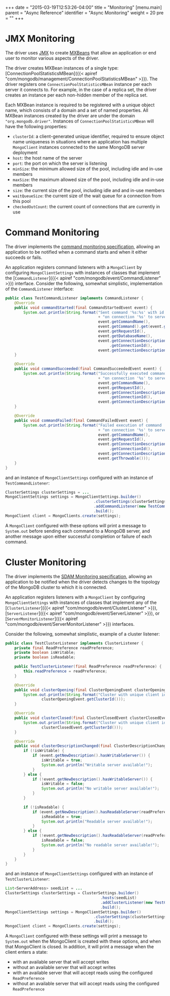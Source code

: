 +++
date = "2015-03-19T12:53:26-04:00"
title = "Monitoring"
[menu.main]
  parent = "Async Reference"
  identifier = "Async Monitoring"
  weight = 20
  pre = "<i class='fa'></i>"
+++

# JMX Monitoring

The driver uses [JMX](http://docs.oracle.com/javase/8/docs/technotes/guides/jmx/) to create
[MXBeans](http://docs.oracle.com/javase/tutorial/jmx/mbeans/mxbeans.html) that allow an
application or end user to monitor various aspects of the driver.

The driver creates MXBean instances of a single type:
[ConnectionPoolStatisticsMBean]({{< apiref "com/mongodb/management/ConnectionPoolStatisticsMBean" >}}).
 The driver registers one `ConnectionPoolStatisticsMBean` instance per each server it connects to. For example, in the case of a replica 
 set, the driver creates an instance per each non-hidden member of the replica set.

Each MXBean instance is required to be registered with a unique object name, which consists of a domain and a set of named properties. All 
MXBean instances created by the driver are under the domain `"org.mongodb.driver"`.  Instances of `ConnectionPoolStatisticsMBean` will have 
the following properties:

- `clusterId`: a client-generated unique identifier, required to ensure object name uniqueness in situations where an
application has multiple `MongoClient` instances connected to the same MongoDB server deployment
- `host`: the host name of the server
- `port`: the port on which the server is listening
- `minSize`: the minimum allowed size of the pool, including idle and in-use members
- `maxSize`: the maximum allowed size of the pool, including idle and in-use members
- `size`: the current size of the pool, including idle and and in-use members
- `waitQueueSize`: the current size of the wait queue for a connection from this pool
- `checkedOutCount`: the current count of connections that are currently in use

# Command Monitoring

The driver implements the
[command monitoring specification](https://github.com/mongodb/specifications/blob/master/source/command-monitoring/command-monitoring.rst),
allowing an application to be notified when a command starts and when it either succeeds or fails.

An application registers command listeners with a `MongoClient` by configuring `MongoClientSettings` with instances of classes
that implement the [`CommandListener`]({{< apiref "com/mongodb/event/CommandListener" >}}) interface. Consider the following, somewhat
simplistic, implementation of the `CommandListener` interface:

```java
public class TestCommandListener implements CommandListener {
    @Override
    public void commandStarted(final CommandStartedEvent event) {
        System.out.println(String.format("Sent command '%s:%s' with id %s to database '%s' "
                                         + "on connection '%s' to server '%s'",
                                         event.getCommandName(),
                                         event.getCommand().get(event.getCommandName()),
                                         event.getRequestId(),
                                         event.getDatabaseName(),
                                         event.getConnectionDescription()
                                              .getConnectionId(),
                                         event.getConnectionDescription().getServerAddress()));
    }

    @Override
    public void commandSucceeded(final CommandSucceededEvent event) {
        System.out.println(String.format("Successfully executed command '%s' with id %s "
                                         + "on connection '%s' to server '%s'",
                                         event.getCommandName(),
                                         event.getRequestId(),
                                         event.getConnectionDescription()
                                              .getConnectionId(),
                                         event.getConnectionDescription().getServerAddress()));
    }

    @Override
    public void commandFailed(final CommandFailedEvent event) {
        System.out.println(String.format("Failed execution of command '%s' with id %s "
                                         + "on connection '%s' to server '%s' with exception '%s'",
                                         event.getCommandName(),
                                         event.getRequestId(),
                                         event.getConnectionDescription()
                                              .getConnectionId(),
                                         event.getConnectionDescription().getServerAddress(),
                                         event.getThrowable()));
    }
}
```

and an instance of `MongoClientSettings` configured with an instance of `TestCommandListener`:

```java
ClusterSettings clusterSettings = ...
MongoClientSettings settings = MongoClientSettings.builder()
                                       .clusterSettings(clusterSettings)
                                       .addCommandListener(new TestCommandListener())
                                       .build();
MongoClient client = MongoClients.create(settings);
```

A `MongoClient` configured with these options will print a message to `System.out` before sending each command to a MongoDB server, and
another message upon either successful completion or failure of each command.

# Cluster Monitoring

The driver implements the
[SDAM Monitoring specification](https://github.com/mongodb/specifications/blob/master/source/server-discovery-and-monitoring/server-discovery-and-monitoring-monitoring.rst),
allowing an application to be notified when the driver detects changes to the topology of the MongoDB cluster to which it is connected.

An application registers listeners with a `MongoClient` by configuring  `MongoClientSettings` with instances of classes that
implement any of the [`ClusterListener`]({{< apiref "com/mongodb/event/ClusterListener" >}}),
 [`ServerListener`]({{< apiref "com/mongodb/event/ServerListener" >}}),
or [`ServerMonitorListener`]({{< apiref "com/mongodb/event/ServerMonitorListener" >}}) interfaces.

Consider the following, somewhat simplistic, example of a cluster listener:

```java
public class TestClusterListener implements ClusterListener {
    private final ReadPreference readPreference;
    private boolean isWritable;
    private boolean isReadable;

    public TestClusterListener(final ReadPreference readPreference) {
        this.readPreference = readPreference;
    }

    @Override
    public void clusterOpening(final ClusterOpeningEvent clusterOpeningEvent) {
        System.out.println(String.format("Cluster with unique client identifier %s opening",
                clusterOpeningEvent.getClusterId()));
    }

    @Override
    public void clusterClosed(final ClusterClosedEvent clusterClosedEvent) {
        System.out.println(String.format("Cluster with unique client identifier %s closed",
                clusterClosedEvent.getClusterId()));
    }

    @Override
    public void clusterDescriptionChanged(final ClusterDescriptionChangedEvent event) {
        if (!isWritable) {
            if (event.getNewDescription().hasWritableServer()) {
                isWritable = true;
                System.out.println("Writable server available!");
            }
        } else {
            if (!event.getNewDescription().hasWritableServer()) {
                isWritable = false;
                System.out.println("No writable server available!");
            }
        }

        if (!isReadable) {
            if (event.getNewDescription().hasReadableServer(readPreference)) {
                isReadable = true;
                System.out.println("Readable server available!");
            }
        } else {
            if (!event.getNewDescription().hasReadableServer(readPreference)) {
                isReadable = false;
                System.out.println("No readable server available!");
            }
        }
    }
}
```

and an instance of `MongoClientSettings` configured with an instance of `TestClusterListener`:

```java
List<ServerAddress> seedList = ...
ClusterSettings clusterSettings = ClusterSettings.builder()
                                          .hosts(seedList)
                                          .addClusterListener(new TestClusterListener(ReadPreference.secondary()))
                                          .build();
MongoClientSettings settings = MongoClientSettings.builder()
                                       .clusterSettings(clusterSettings)
                                       .build();
MongoClient client = MongoClients.create(settings);
```

A `MongoClient` configured with these settings will print a message to `System.out` when the MongoClient is created with these options,
and when that MongoClient is closed.  In addition, it will print a message when the client enters a state:

* with an available server that will accept writes
* without an available server that will accept writes
* with an available server that will accept reads using the configured `ReadPreference`
* without an available server that will accept reads using the configured `ReadPreference`
